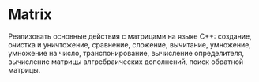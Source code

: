 # Matrix
Реализовать основные действия с матрицами на языке C++: создание, очистка и уничтожение, сравнение, сложение, вычитание, умножение, умножение на число, транспонирование, вычисление определителя, вычисление матрицы алгребраическиx дополнений, поиск обратной матрицы.
